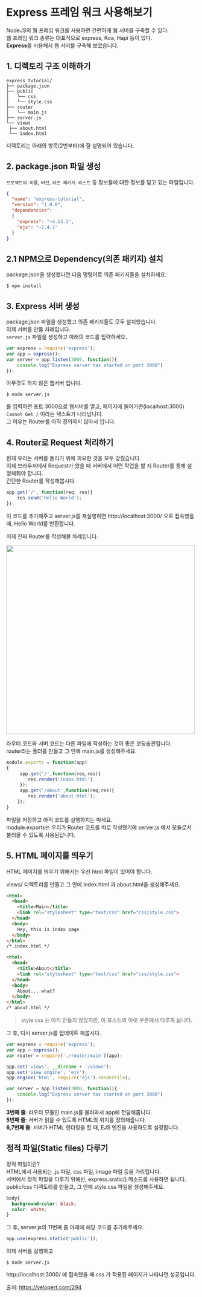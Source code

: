 # Express 프레임 워크 사용해보기

NodeJS의 웹 프레임 워크를 사용하면 간편하게 웹 서버를 구축할 수 있다.  
웹 프레임 워크 종류는 대표적으로 express, Koa, Hapi 등이 있다.  
**Express**를 사용해서 웹 서버를 구축해 보았습니다.  

## 1. 디렉토리 구조 이해하기

```
express_tutorial/
├── package.json
├── public
│   └── css
│   └── style.css
├── router
│   └── main.js
├── server.js
└── views
 ├── about.html
 └── index.html
```

디렉토리는 아래의 항목(2번부터)에 잘 설명되어 있습니다.  

## 2. package.json 파일 생성

`프로젝트의 이름`, `버전`, `의존 패키지 리스트` 등 정보들에 대한 정보를 담고 있는 파일입니다.  

``` json
{
  "name": "express-tutorial",
  "version": "1.0.0",
  "dependencies": 
  {
    "express": "~4.13.1",
    "ejs": "~2.4.1"    
  }
}
```

## 2.1 NPM으로 Dependency(의존 패키지) 설치

package.json을 생성했다면 다음 명령어로 의존 패키지들을 설치하세요.  

``` 
$ npm install
```

## 3. Express 서버 생성  

package.json 파일을 생성했고 의존 패키지들도 모두 설치했습니다.  
이제 서버를 만들 차례입니다.  
`server.js` 파일을 생성하고 아래의 코드를 입력하세요.  

``` javascript
var express = require('express');
var app = express();
var server = app.listen(3000, function(){
    console.log("Express server has started on port 3000")
});
```
아무것도 하지 않은 웹서버 입니다.  

```
$ node server.js
```
를 입력하면 포트 3000으로 웹서버를 열고, 페이지에 들어가면(localhost:3000) `Cannot Get /` 이라는 텍스트가 나타납니다.  
그 이유는 Router를 아직 정의하지 않아서 입니다.  

## 4. Router로 Request 처리하기  
현재 우리는 서버를 돌리기 위해 피요한 것을 모두 갖췄습니다.  
이제 브라우저에서 Request가 왔을 때 서버에서 어떤 작업을 할 지 Router를 통해 설정해줘야 합니다.  
간단한 Router를 작성해봅시다.  

``` javascript
app.get('/', function(req, res){
    res.send('Hello World');
});
```
이 코드를 추가해주고 server.js를 재실행하면 http://localhost:3000/ 으로 접속했을 때, Hello World를 반환합니다.  

이제 진짜 Router를 작성해볼 차례입니다.  

<img width="500" src="https://velopert.com/wp-content/uploads/2016/02/Untitled-10.png">  

라우터 코드와 서버 코드는 다른 파일에 작성하는 것이 좋은 코딩습관입니다.  
router라는 폴더를 만들고 그 안에 main.js를 생성해주세요.  

``` javascript
module.exports = function(app)
{
     app.get('/',function(req,res){
        res.render('index.html')
     });
     app.get('/about',function(req,res){
        res.render('about.html');
    });
}
```

파일을 저장하고 아직 코드를 실행하지는 마세요.  
module.exports는 우리가 Router 코드를 따로 작성했기에 server.js 에서 모듈로서 불러올 수 있도록 사용된답니다.  


## 5. HTML 페이지를 띄우기

HTML 페이지를 띄우기 위해서는 우선 html 파일이 있어야 합니다.  

views/ 디렉토리를 만들고 그 안에 index.html 과 about.html을 생성해주세요.  

``` html
<html>
  <head>
    <title>Main</title>
    <link rel="stylesheet" type="text/css" href="css/style.css">
  </head>
  <body>
    Hey, this is index page
  </body>
</html>
/* index.html */
```

``` html
<html>
  <head>
    <title>About</title>
    <link rel="stylesheet" type="text/css" href="css/style.css">
  </head>
  <body>
    About... what?
  </body>
</html>
/* about.html */
```

> style.css 는 아직 만들지 않았지만, 이 포스트의 아랫 부분에서 다루게 됩니다.  

그 후, 다시 server.js를 업데이트 해봅시다.  

``` javascript
var express = require('express');
var app = express();
var router = require('./router/main')(app);

app.set('views', __dirname + '/views');
app.set('view engine', 'ejs');
app.engine('html', require('ejs').renderFile);

var server = app.listen(3000, function(){
    console.log("Express server has started on port 3000")
});
```

**3번째 줄**: 라우터 모듈인 main.js를 불러와서 app에 전달해줍니다.  
**5번째 줄**: 서버가 읽을 수 있도록 HTML의 위치를 정의해줍니다.  
**6,7번째 줄**: 서버가 HTML 렌더링을 할 때, EJS 엔진을 사용하도록 설정합니다.  

## 정적 파일(Static files) 다루기  
정적 파일이란?  
HTML에서 사용되는 .js 파일, css 파일, image 파일 등을 가리킵니다.  
서버에서 정적 파일을 다루기 위해선, express.sratic() 메소드를 사용하면 됩니다.  
public/css 디렉토리를 만들고, 그 안에 style.css 파일을 생성해주세요.  

``` css
body{
  background-color: black;
  color: white;
}
```

그 후, server.js의 11번째 줄 아래에 해당 코드를 추가해주세요.  

``` javascript
app.use(express.static('public'));
```

이제 서버를 실행하고

```
$ node server.js
```
http://localhost:3000/ 에 접속했을 때 css 가 적용된 페이지가 나타나면 성공입니다.


출처: https://velopert.com/294
